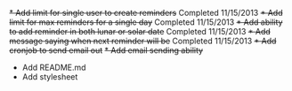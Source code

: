 ~~* Add limit for single user to create reminders~~ Completed 11/15/2013
~~* Add limit for max reminders for a single day~~ Completed 11/15/2013 
~~* Add ability to add reminder in both lunar or solar date~~ Completed 11/15/2013
~~* Add message saying when next reminder will be~~ Completed 11/15/2013
~~* Add cronjob to send email out~~
~~* Add email sending ability~~
* Add README.md
* Add stylesheet <low priority>
